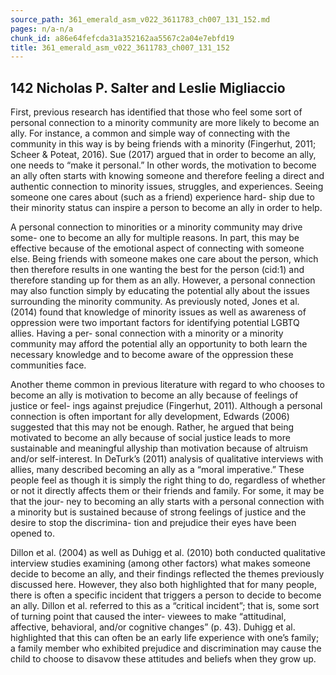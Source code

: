 ```yaml
---
source_path: 361_emerald_asm_v022_3611783_ch007_131_152.md
pages: n/a-n/a
chunk_id: a86e64fefcda31a352162aa5567c2a04e7ebfd19
title: 361_emerald_asm_v022_3611783_ch007_131_152
---
```

## 142 Nicholas P. Salter and Leslie Migliaccio

First, previous research has identified that those who feel some sort of personal connection to a minority community are more likely to become an ally. For instance, a common and simple way of connecting with the community in this way is by being friends with a minority (Fingerhut, 2011; Scheer & Poteat, 2016). Sue (2017) argued that in order to become an ally, one needs to “make it personal.” In other words, the motivation to become an ally often starts with knowing someone and therefore feeling a direct and authentic connection to minority issues, struggles, and experiences. Seeing someone one cares about (such as a friend) experience hard- ship due to their minority status can inspire a person to become an ally in order to help.

A personal connection to minorities or a minority community may drive some- one to become an ally for multiple reasons. In part, this may be effective because of the emotional aspect of connecting with someone else. Being friends with someone makes one care about the person, which then therefore results in one wanting the best for the person (cid:1) and therefore standing up for them as an ally. However, a personal connection may also function simply by educating the potential ally about the issues surrounding the minority community. As previously noted, Jones et al. (2014) found that knowledge of minority issues as well as awareness of oppression were two important factors for identifying potential LGBTQ allies. Having a per- sonal connection with a minority or a minority community may afford the potential ally an opportunity to both learn the necessary knowledge and to become aware of the oppression these communities face.

Another theme common in previous literature with regard to who chooses to become an ally is motivation to become an ally because of feelings of justice or feel- ings against prejudice (Fingerhut, 2011). Although a personal connection is often important for ally development, Edwards (2006) suggested that this may not be enough. Rather, he argued that being motivated to become an ally because of social justice leads to more sustainable and meaningful allyship than motivation because of altruism and/or self-interest. In DeTurk’s (2011) analysis of qualitative interviews with allies, many described becoming an ally as a “moral imperative.” These people feel as though it is simply the right thing to do, regardless of whether or not it directly affects them or their friends and family. For some, it may be that the jour- ney to becoming an ally starts with a personal connection with a minority but is sustained because of strong feelings of justice and the desire to stop the discrimina- tion and prejudice their eyes have been opened to.

Dillon et al. (2004) as well as Duhigg et al. (2010) both conducted qualitative interview studies examining (among other factors) what makes someone decide to become an ally, and their findings reflected the themes previously discussed here. However, they also both highlighted that for many people, there is often a specific incident that triggers a person to decide to become an ally. Dillon et al. referred to this as a “critical incident”; that is, some sort of turning point that caused the inter- viewees to make “attitudinal, affective, behavioral, and/or cognitive changes” (p. 43). Duhigg et al. highlighted that this can often be an early life experience with one’s family; a family member who exhibited prejudice and discrimination may cause the child to choose to disavow these attitudes and beliefs when they grow up.
